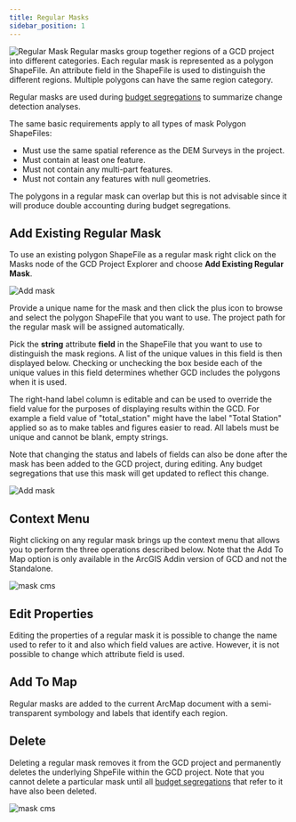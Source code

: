 ```yaml
---
title: Regular Masks
sidebar_position: 1
---
```


![Regular Mask](/img/CommandRefs/00_ProjectExplorer/inputs/masks/regular.png)
Regular masks group together regions of a GCD project into different categories. Each regular mask is represented as a polygon ShapeFile. An attribute field in the ShapeFile is used to distinguish the different regions. Multiple polygons can have the same region category.

Regular masks are used during [budget segregations](/Help/Analyses/Budget_Segregation/budget-segregation) to summarize change detection analyses.

The same basic requirements apply to all types of mask Polygon ShapeFiles:

* Must use the same spatial reference as the DEM Surveys in the project.
* Must contain at least one feature.
* Must not contain any multi-part features.
* Must not contain any features with null geometries.

The polygons in a regular mask can overlap but this is not advisable since it will produce double accounting during budget segregations.

## Add Existing Regular Mask

To use an existing polygon ShapeFile as a regular mask right click on the Masks node of the GCD Project Explorer and choose **Add Existing Regular Mask**.

![Add mask](/img/CommandRefs/00_ProjectExplorer/inputs/masks/regular_add.png)

Provide a unique name for the mask and then click the plus icon to browse and select the polygon ShapeFile that you want to use. The project path for the regular mask will be assigned automatically.

Pick the **string** attribute **field** in the ShapeFile that you want to use to distinguish the mask regions. A list of the unique values in this field is then displayed below. Checking or unchecking the box beside each of the unique values in this field determines whether GCD includes the polygons when it is used.

The right-hand label column is editable and can be used to override the field value for the purposes of displaying results within the GCD. For example a field value of "total_station" might have the label "Total Station" applied so as to make tables and figures easier to read. All labels must be unique and cannot be blank, empty strings.

Note that changing the status and labels of fields can also be done after the mask has been added to the GCD project, during editing. Any budget segregations that use this mask will get updated to reflect this change.

![Add mask](/img/CommandRefs/00_ProjectExplorer/inputs/masks/regular_mask.png)

## Context Menu

Right clicking on any regular mask brings up the context menu that allows you to perform the three operations described below. Note that the Add To Map option is only available in the ArcGIS Addin version of GCD and not the Standalone.

![mask cms](/img/CommandRefs/00_ProjectExplorer/inputs/masks/regular_cms.png)

## Edit Properties

Editing the properties of a regular mask it is possible to change the name used to refer to it and also which field values are active. However, it is not possible to change which attribute field is used.

## Add To Map

Regular masks are added to the current ArcMap document with a  semi-transparent symbology and labels that identify each region.

## Delete

Deleting a regular mask removes it from the GCD project and permanently deletes the underlying ShpeFile within the GCD project. Note that you cannot delete a particular mask until all [budget segregations](/Help/Analyses/Budget_Segregation/budget-segregation) that refer to it have also been deleted.

![mask cms](/img/CommandRefs/00_ProjectExplorer/inputs/masks/regular_inuse.png)
